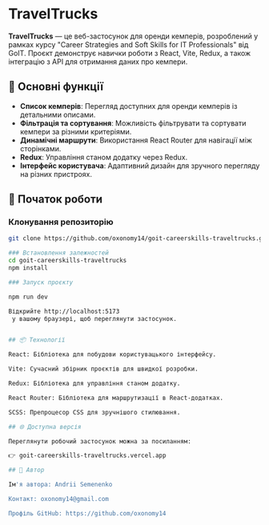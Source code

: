 # TravelTrucks

**TravelTrucks** — це веб-застосунок для оренди кемперів, розроблений у рамках курсу "Career Strategies and Soft Skills for IT Professionals" від GoIT. Проєкт демонструє навички роботи з React, Vite, Redux, а також інтеграцію з API для отримання даних про кемпери.

## 🔧 Основні функції

- **Список кемперів**: Перегляд доступних для оренди кемперів із детальними описами.
- **Фільтрація та сортування**: Можливість фільтрувати та сортувати кемпери за різними критеріями.
- **Динамічні маршрути**: Використання React Router для навігації між сторінками.
- **Redux**: Управління станом додатку через Redux.
- **Інтерфейс користувача**: Адаптивний дизайн для зручного перегляду на різних пристроях.

## 🚀 Початок роботи

### Клонування репозиторію

```bash
git clone https://github.com/oxonomy14/goit-careerskills-traveltrucks.git

### Встановлення залежностей
cd goit-careerskills-traveltrucks
npm install

### Запуск проєкту

npm run dev

Відкрийте http://localhost:5173
 у вашому браузері, щоб переглянути застосунок.


## 📦 Технології

React: Бібліотека для побудови користувацького інтерфейсу.

Vite: Сучасний збірник проєктів для швидкої розробки.

Redux: Бібліотека для управління станом додатку.

React Router: Бібліотека для маршрутизації в React-додатках.

SCSS: Препроцесор CSS для зручнішого стилювання.

## 🌐 Доступна версія

Переглянути робочий застосунок можна за посиланням:

👉 goit-careerskills-traveltrucks.vercel.app

## 👤 Автор

Ім'я автора: Andrii Semenenko

Контакт: oxonomy14@gmail.com

Профіль GitHub: https://github.com/oxonomy14